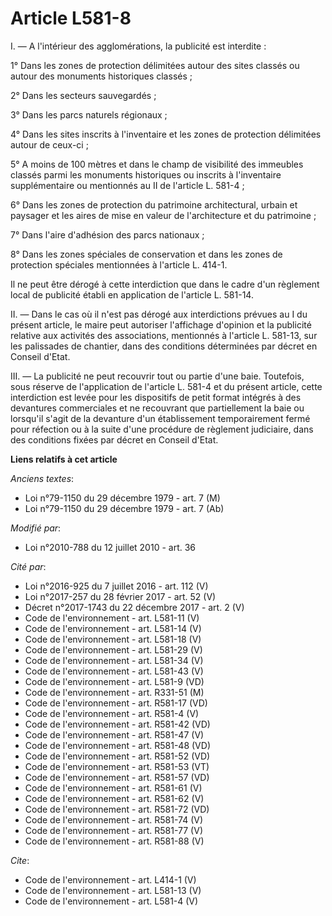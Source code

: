 # Article L581-8

I. ― A l'intérieur des agglomérations, la publicité est interdite : 

1° Dans les zones de protection délimitées autour des sites classés ou autour des monuments historiques classés ; 

2° Dans les secteurs sauvegardés ; 

3° Dans les parcs naturels régionaux ; 

4° Dans les sites inscrits à l'inventaire et les zones de protection délimitées autour de ceux-ci ; 

5° A moins de 100 mètres et dans le champ de visibilité des immeubles classés parmi les monuments historiques ou inscrits à
l'inventaire supplémentaire ou mentionnés au II de l'article L. 581-4 ; 

6° Dans les zones de protection du patrimoine architectural, urbain et paysager et les aires de mise en valeur de
l'architecture et du patrimoine ; 

7° Dans l'aire d'adhésion des parcs nationaux ; 

8° Dans les zones spéciales de conservation et dans les zones de protection spéciales mentionnées à l'article L. 414-1. 

Il ne peut être dérogé à cette interdiction que dans le cadre d'un règlement local de publicité établi en application de
l'article L. 581-14. 

II. ― Dans le cas où il n'est pas dérogé aux interdictions prévues au I du présent article, le maire peut autoriser
l'affichage d'opinion et la publicité relative aux activités des associations, mentionnés à l'article L. 581-13, sur les
palissades de chantier, dans des conditions déterminées par décret en Conseil d'Etat. 

III. ― La publicité ne peut recouvrir tout ou partie d'une baie. Toutefois, sous réserve de l'application de l'article L.
581-4 et du présent article, cette interdiction est levée pour les dispositifs de petit format intégrés à des devantures
commerciales et ne recouvrant que partiellement la baie ou lorsqu'il s'agit de la devanture d'un établissement temporairement
fermé pour réfection ou à la suite d'une procédure de règlement judiciaire, dans des conditions fixées par décret en Conseil
d'Etat.

**Liens relatifs à cet article**

_Anciens textes_:

  - Loi n°79-1150 du 29 décembre 1979 - art. 7 (M)
  - Loi n°79-1150 du 29 décembre 1979 - art. 7 (Ab)

_Modifié par_:

  - Loi n°2010-788 du 12 juillet 2010 - art. 36

_Cité par_:

  - Loi n°2016-925 du 7 juillet 2016 - art. 112 (V)
  - Loi n°2017-257 du 28 février 2017 - art. 52 (V)
  - Décret n°2017-1743 du 22 décembre 2017 - art. 2 (V)
  - Code de l'environnement - art. L581-11 (V)
  - Code de l'environnement - art. L581-14 (V)
  - Code de l'environnement - art. L581-18 (V)
  - Code de l'environnement - art. L581-29 (V)
  - Code de l'environnement - art. L581-34 (V)
  - Code de l'environnement - art. L581-43 (V)
  - Code de l'environnement - art. L581-9 (VD)
  - Code de l'environnement - art. R331-51 (M)
  - Code de l'environnement - art. R581-17 (VD)
  - Code de l'environnement - art. R581-4 (V)
  - Code de l'environnement - art. R581-42 (VD)
  - Code de l'environnement - art. R581-47 (V)
  - Code de l'environnement - art. R581-48 (VD)
  - Code de l'environnement - art. R581-52 (VD)
  - Code de l'environnement - art. R581-53 (VT)
  - Code de l'environnement - art. R581-57 (VD)
  - Code de l'environnement - art. R581-61 (V)
  - Code de l'environnement - art. R581-62 (V)
  - Code de l'environnement - art. R581-72 (VD)
  - Code de l'environnement - art. R581-74 (V)
  - Code de l'environnement - art. R581-77 (V)
  - Code de l'environnement - art. R581-88 (V)

_Cite_:

  - Code de l'environnement - art. L414-1 (V)
  - Code de l'environnement - art. L581-13 (V)
  - Code de l'environnement - art. L581-4 (V)
